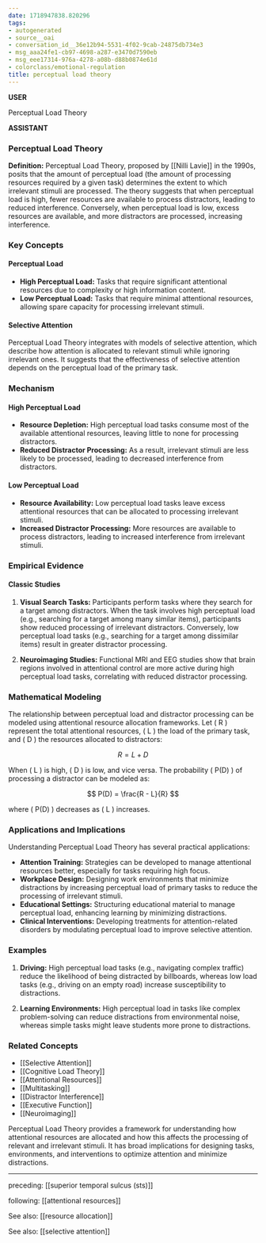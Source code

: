 ```yaml
---
date: 1718947838.820296
tags:
- autogenerated
- source__oai
- conversation_id__36e12b94-5531-4f02-9cab-24875db734e3
- msg_aaa24fe1-cb97-4698-a287-e3470d7590eb
- msg_eee17314-976a-4278-a08b-d88b0874e61d
- colorclass/emotional-regulation
title: perceptual load theory
---
```


**USER**

Perceptual Load Theory


**ASSISTANT**

### Perceptual Load Theory

**Definition:** Perceptual Load Theory, proposed by [[Nilli Lavie]] in the 1990s, posits that the amount of perceptual load (the amount of processing resources required by a given task) determines the extent to which irrelevant stimuli are processed. The theory suggests that when perceptual load is high, fewer resources are available to process distractors, leading to reduced interference. Conversely, when perceptual load is low, excess resources are available, and more distractors are processed, increasing interference.

### Key Concepts

#### Perceptual Load

- **High Perceptual Load:** Tasks that require significant attentional resources due to complexity or high information content.
- **Low Perceptual Load:** Tasks that require minimal attentional resources, allowing spare capacity for processing irrelevant stimuli.

#### Selective Attention

Perceptual Load Theory integrates with models of selective attention, which describe how attention is allocated to relevant stimuli while ignoring irrelevant ones. It suggests that the effectiveness of selective attention depends on the perceptual load of the primary task.

### Mechanism

#### High Perceptual Load

- **Resource Depletion:** High perceptual load tasks consume most of the available attentional resources, leaving little to none for processing distractors.
- **Reduced Distractor Processing:** As a result, irrelevant stimuli are less likely to be processed, leading to decreased interference from distractors.

#### Low Perceptual Load

- **Resource Availability:** Low perceptual load tasks leave excess attentional resources that can be allocated to processing irrelevant stimuli.
- **Increased Distractor Processing:** More resources are available to process distractors, leading to increased interference from irrelevant stimuli.

### Empirical Evidence

#### Classic Studies

1. **Visual Search Tasks:** Participants perform tasks where they search for a target among distractors. When the task involves high perceptual load (e.g., searching for a target among many similar items), participants show reduced processing of irrelevant distractors. Conversely, low perceptual load tasks (e.g., searching for a target among dissimilar items) result in greater distractor processing.
  
2. **Neuroimaging Studies:** Functional MRI and EEG studies show that brain regions involved in attentional control are more active during high perceptual load tasks, correlating with reduced distractor processing.

### Mathematical Modeling

The relationship between perceptual load and distractor processing can be modeled using attentional resource allocation frameworks. Let \( R \) represent the total attentional resources, \( L \) the load of the primary task, and \( D \) the resources allocated to distractors:

$$
R = L + D
$$

When \( L \) is high, \( D \) is low, and vice versa. The probability \( P(D) \) of processing a distractor can be modeled as:

$$
P(D) = \frac{R - L}{R}
$$

where \( P(D) \) decreases as \( L \) increases.

### Applications and Implications

Understanding Perceptual Load Theory has several practical applications:

- **Attention Training:** Strategies can be developed to manage attentional resources better, especially for tasks requiring high focus.
- **Workplace Design:** Designing work environments that minimize distractions by increasing perceptual load of primary tasks to reduce the processing of irrelevant stimuli.
- **Educational Settings:** Structuring educational material to manage perceptual load, enhancing learning by minimizing distractions.
- **Clinical Interventions:** Developing treatments for attention-related disorders by modulating perceptual load to improve selective attention.

### Examples

1. **Driving:** High perceptual load tasks (e.g., navigating complex traffic) reduce the likelihood of being distracted by billboards, whereas low load tasks (e.g., driving on an empty road) increase susceptibility to distractions.
  
2. **Learning Environments:** High perceptual load in tasks like complex problem-solving can reduce distractions from environmental noise, whereas simple tasks might leave students more prone to distractions.

### Related Concepts

- [[Selective Attention]]
- [[Cognitive Load Theory]]
- [[Attentional Resources]]
- [[Multitasking]]
- [[Distractor Interference]]
- [[Executive Function]]
- [[Neuroimaging]]

Perceptual Load Theory provides a framework for understanding how attentional resources are allocated and how this affects the processing of relevant and irrelevant stimuli. It has broad implications for designing tasks, environments, and interventions to optimize attention and minimize distractions.


---

preceding: [[superior temporal sulcus (sts)]]  


following: [[attentional resources]]

See also: [[resource allocation]]


See also: [[selective attention]]